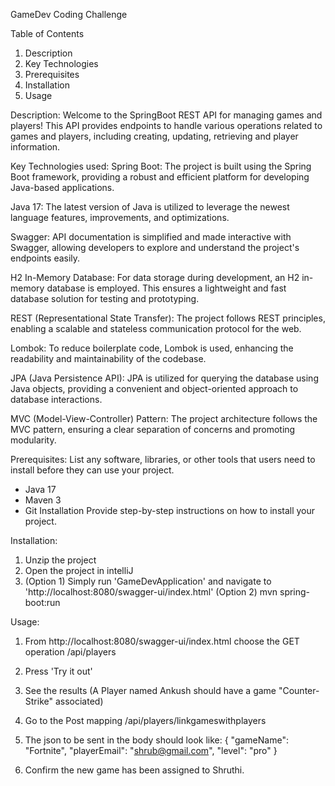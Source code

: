GameDev Coding Challenge

Table of Contents
1. Description
2. Key Technologies
3. Prerequisites
4. Installation
5. Usage


Description:
Welcome to the SpringBoot REST API for managing games and players! This API provides endpoints to handle various operations related to games and players, including creating, updating, retrieving and player information.

Key Technologies used:
Spring Boot: The project is built using the Spring Boot framework, providing a robust and efficient platform for developing Java-based applications.

Java 17: The latest version of Java is utilized to leverage the newest language features, improvements, and optimizations.

Swagger: API documentation is simplified and made interactive with Swagger, allowing developers to explore and understand the project's endpoints easily.

H2 In-Memory Database: For data storage during development, an H2 in-memory database is employed. This ensures a lightweight and fast database solution for testing and prototyping.

REST (Representational State Transfer): The project follows REST principles, enabling a scalable and stateless communication protocol for the web.

Lombok: To reduce boilerplate code, Lombok is used, enhancing the readability and maintainability of the codebase.

JPA (Java Persistence API): JPA is utilized for querying the database using Java objects, providing a convenient and object-oriented approach to database interactions.

MVC (Model-View-Controller) Pattern: The project architecture follows the MVC pattern, ensuring a clear separation of concerns and promoting modularity.


Prerequisites:
List any software, libraries, or other tools that users need to install before they can use your project.
- Java 17
- Maven 3
- Git
  Installation
  Provide step-by-step instructions on how to install your project.

Installation:
1. Unzip the project
2. Open the project in intelliJ
3. (Option 1) Simply run 'GameDevApplication' and navigate to 'http://localhost:8080/swagger-ui/index.html'
   (Option 2) mvn spring-boot:run


Usage:
1. From http://localhost:8080/swagger-ui/index.html choose the GET operation /api/players
2. Press 'Try it out'
3. See the results (A Player named Ankush should have a game "Counter-Strike" associated)
4. Go to the Post mapping /api/players/linkgameswithplayers
5. The json to be sent in the body should look like: 
      {
      "gameName": "Fortnite",
      "playerEmail": "shrub@gmail.com",
      "level": "pro"
      }

6. Confirm the new game has been assigned to Shruthi.

